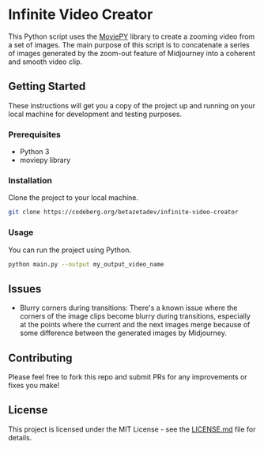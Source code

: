 # Infinite Video Creator

This Python script uses the [MoviePY](https://zulko.github.io/moviepy/) library to create a zooming video from a set of images. The main purpose of this script is to concatenate a series of images generated by the zoom-out feature of Midjourney into a coherent and smooth video clip.

## Getting Started

These instructions will get you a copy of the project up and running on your local machine for development and testing purposes.

### Prerequisites

* Python 3
* moviepy library

### Installation

Clone the project to your local machine.

```bash
git clone https://codeberg.org/betazetadev/infinite-video-creator
```

### Usage

You can run the project using Python.

```bash
python main.py --output my_output_video_name
```

## Issues

* Blurry corners during transitions: There's a known issue where the corners of the image clips become blurry during transitions, especially at the points where the current and the next images merge because of some difference between the generated images by Midjourney.

## Contributing

Please feel free to fork this repo and submit PRs for any improvements or fixes you make!

## License

This project is licensed under the MIT License - see the [LICENSE.md](LICENSE.md) file for details.
